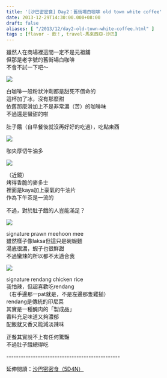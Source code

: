 ```yaml
---
title: '[沙巴密密食] Day2：舊街場白咖啡 old town white coffee'
date: 2013-12-29T14:30:00.000+08:00
draft: false
aliases: [ "/2013/12/day2-old-town-white-coffee.html" ]
tags : [flavor - 飲！, travel-馬來西亞-沙巴]
---
```


雖然人在商場裡這間一定不是元祖鋪  
但那是老字號的舊街場白咖啡  
不會不試一下吧～  

![](/images/sabah2c.jpg)

白咖啡一般粉狀沖劑都是甜死不償命的  
這杯加了冰，沒有那麼甜  
依舊那麼滑加上不是非常濃（苦）的咖啡味  
不過還是蠻甜的啦  
  
肚子餓（自早餐後就沒再好好的吃過），吃點東西  

![](/images/sabah2c1.jpg)

咖央厚切牛油多  

![](/images/sabah2c2.jpg)

（近鏡）  
烤得香脆的麥多士  
裡面是kaya加上豪氣的牛油片  
作為下午茶是一流的  
  
不過，對於肚子餓的人豈能滿足？  

![](/images/sabah2c3.jpg)

signature prawn meehoon mee  
雖然樣子像laksa但這只是碗蝦麵  
湯底很濃，蝦子也很鮮甜  
不過蠻辣的所以都不太適合我  

![](/images/sabah2c4.jpg)

signature rendang chicken rice  
我怕辣，但超喜歡吃rendang  
（右手邊那一pat就是，不是左邊那隻雞搥）  
rendang是傳統的印尼菜  
其實是一種醃肉的「製成品」  
香料充足味道又夠濃郁  
配飯就又香又能減淡辣味  
  
  
  
正餐其實說不上有任何驚豔  
不過肚子餓總得吃  
  
\-----------------------------------------------  
  
延伸閱讀：[沙巴密密食（5D4N）](https://hidie.net/sabah5d4n/)
